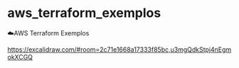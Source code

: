 # aws_terraform_exemplos
☁️AWS Terraform Exemplos

https://excalidraw.com/#room=2c71e1668a17333f85bc,u3mgQdkStpj4nEgmokXCGQ
